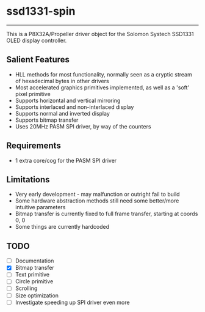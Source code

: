 # ssd1331-spin
---------------

This is a P8X32A/Propeller driver object for the Solomon Systech SSD1331 OLED display controller.

## Salient Features

* HLL methods for most functionality, normally seen as a cryptic stream of hexadecimal bytes in other drivers
* Most accelerated graphics primitives implemented, as well as a 'soft' pixel primitive
* Supports horizontal and vertical mirroring
* Supports interlaced and non-interlaced display
* Supports normal and inverted display
* Supports bitmap transfer
* Uses 20MHz PASM SPI driver, by way of the counters 


## Requirements

* 1 extra core/cog for the PASM SPI driver

## Limitations

* Very early development - may malfunction or outright fail to build
* Some hardware abstraction methods still need some better/more intuitive parameters
* Bitmap transfer is currently fixed to full frame transfer, starting at coords 0, 0
* Some things are currently hardcoded

## TODO

- [ ] Documentation
- [x] Bitmap transfer
- [ ] Text primitive
- [ ] Circle primitive
- [ ] Scrolling
- [ ] Size optimization
- [ ] Investigate speeding up SPI driver even more
